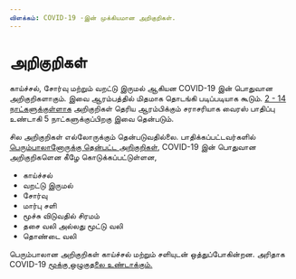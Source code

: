 ```yaml
---
விளக்கம்: COVID-19 -இன் முக்கியமான அறிகுறிகள்.
---
```


# அறிகுறிகள்

காய்ச்சல், சோர்வு மற்றும் வறட்டு இருமல் ஆகியன COVID-19 இன் பொதுவான அறிகுறிகளாகும். இவை ஆரம்பத்தில் மிதமாக தொடங்கி படிப்படியாக கூடும். [2 - 14 நாட்களுக்குள்ளாக](https://www.cdc.gov/coronavirus/2019-ncov/about/symptoms.html) அறிகுறிகள் தெரிய ஆரம்பிக்கும் சராசரியாக வைரஸ் பாதிப்பு உண்டாகி 5 நாட்களுக்குப்பிறகு இவை தென்படும்.

சில அறிகுறிகள் எல்லோருக்கும் தென்படுவதில்லை. பாதிக்கப்பட்டவர்களில் [பெரும்பாலானோருக்கு தென்பட்ட அறிகுறிகள்](https://ourworldindata.org/coronavirus#the-symptoms-of-covid-19), COVID-19 இன் பொதுவான அறிகுறிகளென கீழே கொடுக்கப்பட்டுள்ளன,

* காய்ச்சல்  
* வறட்டு இருமல்
* சோர்வு 
* மார்பு சளி  
* மூச்சு விடுவதில் சிரமம் 
* தசை வலி அல்லது மூட்டு வலி
* தொண்டை வலி

பெரும்பாலான அறிகுறிகள் காய்ச்சல் மற்றும் சளியுடன் ஒத்துப்போகின்றன. அரிதாக COVID-19 [மூக்கு ஒழுகுதலை உண்டாக்கும்.](https://ourworldindata.org/coronavirus#the-symptoms-of-covid-19)